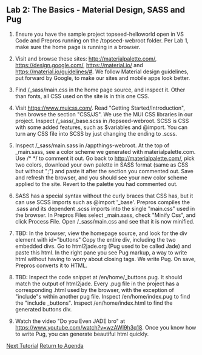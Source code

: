 ## Lab 2: The Basics - Material Design, SASS and Pug

1. Ensure you have the sample project topseed-helloworld open in VS Code and Prepros running on the /topseed-webroot folder. Per Lab 1, make sure the home page is running in a browser.

2. Visit and browse these sites: http://materialpalette.com/, https://design.google.com/, https://material.io/ and
https://material.io/guidelines/#. We follow Material design guidelines, put forward by Google, to make our sites and mobile apps look better. 

3. Find /_sass/main.css in the home page source, and inspect it. Other than fonts, all CSS used on the site is in this one CSS.

4. Visit https://www.muicss.com/. Read "Getting Started/Introduction", then browse the section "CSS/JS". We use the MUI CSS libraries in our project. Inspect /_sass/_base.scss in /topseed-webroot. SCSS is CSS with some added features, such as $variables and @import. You can turn any CSS file into SCSS by just changing the ending to .scss.

5. Inspect /_sass/main.sass in /appthings-webroot. At the top of _main.sass, see a color scheme we generated with materialpalette.com. Use /\* \*/ to comment it out. Go back to http://materialpalette.com/, pick two colors, download your own palette in SASS format (same as CSS but without ";") and paste it after the section you commented out. Save and refresh the browser, and you should see your new color scheme applied to the site. Revert to the palette you had commented out.

6. SASS has a special syntax without the curly braces that CSS has, but it can use SCSS imports such as @import '_base'. Prepros compiles the .sass and its dependent .scss imports into the single "main.css" used in the browser. In Prepros Files select _main.sass, check "Minify Css", and click Process File. Open /_sass/main.css and see that it is now minified.

7. TBD: In the browser, view the homepage source, and look for the div element with id="buttons" Copy the entire div, including the two embedded divs.
Go to html2jade.org (Pug used to be called Jade) and paste this html. In the right pane you see Pug markup, a way to write html without having to
worry about closing tags. We write Pug. On save, Prepros converts it to HTML.

8. TBD: Inspect the code snippet at /en/home/_buttons.pug. It should match the output of html2jade. Every .pug file in the project has a corresponding .html used by the browser, with the exception of "include"s within another pug file. Inspect /en/home/index.pug to find the "include _buttons". Inspect /en/home/index.html to find the generated buttons div.

9. Watch the video "Do you Even JADE bro" at https://www.youtube.com/watch?v=wzAWI9h3q18. Once you know how to write Pug, you can generate beautiful html quickly.

[Next Tutorial](/3-goLive/)
[Return to Agenda](/0-agenda/) 